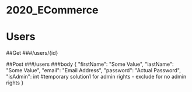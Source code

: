 # 2020_ECommerce

# Users

##Get 
###/users/{id}

##Post
###/users
###body
{
	"firstName": "Some Value",
	"lastName": "Some Value",
	"email": "Email Address",
	"password": "Actual Password",
	"isAdmin": int #temporary solution1 for admin rights - exclude for no admin rights
}